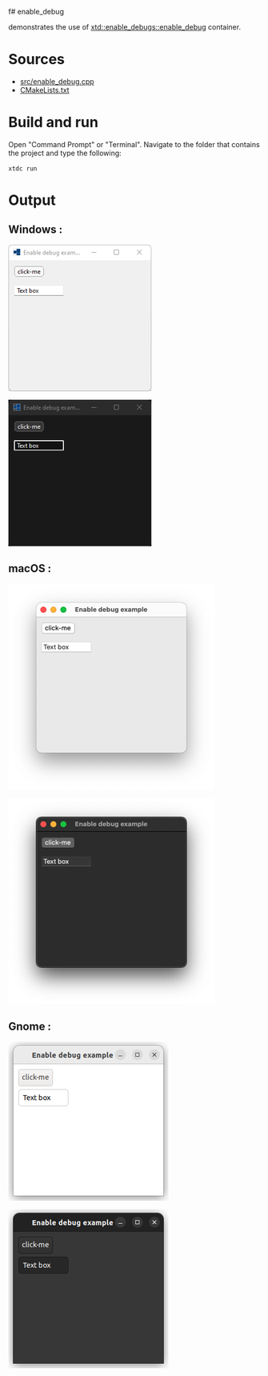 f# enable_debug

demonstrates the use of [xtd::enable_debugs::enable_debug](https://gammasoft71.github.io/xtd/reference_guides/latest/classxtd_1_1forms_1_1enable__debug.html) container.

# Sources

* [src/enable_debug.cpp](src/enable_debug.cpp)
* [CMakeLists.txt](CMakeLists.txt)

# Build and run

Open "Command Prompt" or "Terminal". Navigate to the folder that contains the project and type the following:

```shell
xtdc run
```

# Output

## Windows :

![Screenshot](../../../../docs/pictures/examples/enable_debug_w.png)

![Screenshot](../../../../docs/pictures/examples/enable_debug_wd.png)

## macOS :

![Screenshot](../../../../docs/pictures/examples/enable_debug_m.png)

![Screenshot](../../../../docs/pictures/examples/enable_debug_md.png)

## Gnome :

![Screenshot](../../../../docs/pictures/examples/enable_debug_g.png)

![Screenshot](../../../../docs/pictures/examples/enable_debug_gd.png)

